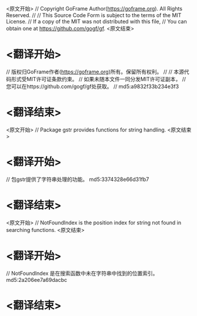 
<原文开始>
// Copyright GoFrame Author(https://goframe.org). All Rights Reserved.
//
// This Source Code Form is subject to the terms of the MIT License.
// If a copy of the MIT was not distributed with this file,
// You can obtain one at https://github.com/gogf/gf.
<原文结束>

# <翻译开始>
// 版权归GoFrame作者(https://goframe.org)所有。保留所有权利。
//
// 本源代码形式受MIT许可证条款约束。
// 如果未随本文件一同分发MIT许可证副本，
// 您可以在https://github.com/gogf/gf处获取。
// md5:a9832f33b234e3f3
# <翻译结束>


<原文开始>
// Package gstr provides functions for string handling.
<原文结束>

# <翻译开始>
// 包gstr提供了字符串处理的功能。 md5:3374328e66d31fb7
# <翻译结束>


<原文开始>
// NotFoundIndex is the position index for string not found in searching functions.
<原文结束>

# <翻译开始>
// NotFoundIndex 是在搜索函数中未在字符串中找到的位置索引。 md5:2a206ee7a69dacbc
# <翻译结束>

